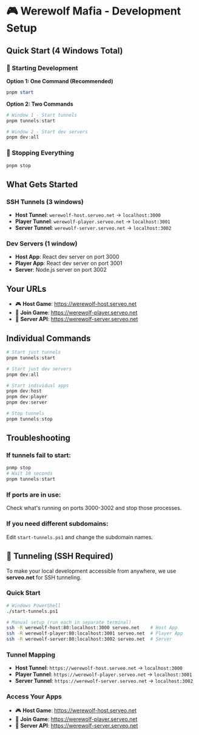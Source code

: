 # 🎮 Werewolf Mafia - Development Setup

## Quick Start (4 Windows Total)

### 🚀 Starting Development

**Option 1: One Command (Recommended)**
```powershell
pnpm start
```

**Option 2: Two Commands**
```powershell
# Window 1 - Start tunnels
pnpm tunnels:start

# Window 2 - Start dev servers  
pnpm dev:all
```

### 🛑 Stopping Everything

```powershell
pnpm stop
```

## What Gets Started

### SSH Tunnels (3 windows)
- **Host Tunnel**: `werewolf-host.serveo.net` → `localhost:3000`
- **Player Tunnel**: `werewolf-player.serveo.net` → `localhost:3001`  
- **Server Tunnel**: `werewolf-server.serveo.net` → `localhost:3002`

### Dev Servers (1 window)
- **Host App**: React dev server on port 3000
- **Player App**: React dev server on port 3001
- **Server**: Node.js server on port 3002

## Your URLs

- 🎮 **Host Game**: https://werewolf-host.serveo.net
- 📱 **Join Game**: https://werewolf-player.serveo.net  
- 🔌 **Server API**: https://werewolf-server.serveo.net

## Individual Commands

```powershell
# Start just tunnels
pnpm tunnels:start

# Start just dev servers
pnpm dev:all

# Start individual apps
pnpm dev:host
pnpm dev:player  
pnpm dev:server

# Stop tunnels
pnpm tunnels:stop
```

## Troubleshooting

### If tunnels fail to start:
```powershell
pnmp stop
# Wait 10 seconds
pnpm tunnels:start
```

### If ports are in use:
Check what's running on ports 3000-3002 and stop those processes.

### If you need different subdomains:
Edit `start-tunnels.ps1` and change the subdomain names. 

## 📡 Tunneling (SSH Required)

To make your local development accessible from anywhere, we use **serveo.net** for SSH tunneling.

### Quick Start
```bash
# Windows PowerShell
./start-tunnels.ps1

# Manual setup (run each in separate terminal)
ssh -R werewolf-host:80:localhost:3000 serveo.net    # Host App
ssh -R werewolf-player:80:localhost:3001 serveo.net  # Player App  
ssh -R werewolf-server:80:localhost:3002 serveo.net  # Server
```

### Tunnel Mapping
- **Host Tunnel**: `https://werewolf-host.serveo.net` → `localhost:3000`
- **Player Tunnel**: `https://werewolf-player.serveo.net` → `localhost:3001`
- **Server Tunnel**: `https://werewolf-server.serveo.net` → `localhost:3002`

### Access Your Apps
- 🎮 **Host Game**: https://werewolf-host.serveo.net
- 📱 **Join Game**: https://werewolf-player.serveo.net  
- 🔌 **Server API**: https://werewolf-server.serveo.net 